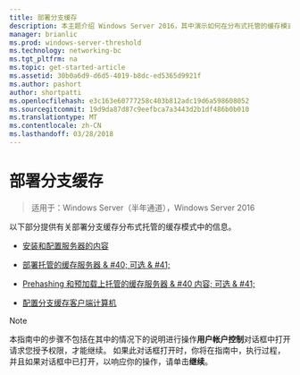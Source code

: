 ```yaml
---
title: 部署分支缓存
description: 本主题介绍 Windows Server 2016，其中演示如何在分布式托管的缓存模式优化分支机构中 WAN 带宽使用量部署分支缓存分支缓存部署指南中
manager: brianlic
ms.prod: windows-server-threshold
ms.technology: networking-bc
ms.tgt_pltfrm: na
ms.topic: get-started-article
ms.assetid: 30b0a6d9-d6d5-4019-b8dc-ed5365d9921f
ms.author: pashort
author: shortpatti
ms.openlocfilehash: e3c163e60777258c403b812adc19d6a598608052
ms.sourcegitcommit: 19d9da87d87c9eefbca7a3443d2b1df486b0b010
ms.translationtype: MT
ms.contentlocale: zh-CN
ms.lasthandoff: 03/28/2018
---
```

# <a name="deploy-branchcache"></a>部署分支缓存

>适用于：Windows Server（半年通道），Windows Server 2016

以下部分提供有关部署分支缓存分布式托管的缓存模式中的信息。  
  
-   [安装和配置服务器的内容](Install-and-Configure-Content-Servers.md)  
  
-   [部署托管的缓存服务器 & #40; 可选 & #41;](deploy-hosted-cache-servers.md)  
  
-   [Prehashing 和预加载上托管的缓存服务器 & #40 内容; 可选 & #41;](prehashing-and-preloading.md)  
  
-   [配置分支缓存客户端计算机](Configure-BranchCache-Client-Computers.md)  
  
> [!NOTE]  
> 本指南中的步骤不包括在其中的情况下的说明进行操作**用户帐户控制**对话框中打开请求您授予权限，才能继续。 如果此对话框打开时，你将在指南中，执行过程，并且如果对话框中已打开，以响应你的操作，请单击**继续**。  
  



